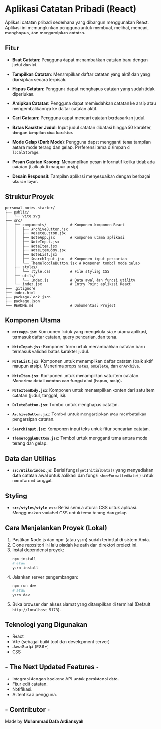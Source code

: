# Aplikasi Catatan Pribadi (React)

Aplikasi catatan pribadi sederhana yang dibangun menggunakan React. Aplikasi ini memungkinkan pengguna untuk membuat, melihat, mencari, menghapus, dan mengarsipkan catatan.

## Fitur

*   **Buat Catatan**: Pengguna dapat menambahkan catatan baru dengan judul dan isi.

*   **Tampilkan Catatan**: Menampilkan daftar catatan yang aktif dan yang diarsipkan secara terpisah.
*   **Hapus Catatan**: Pengguna dapat menghapus catatan yang sudah tidak diperlukan.
*   **Arsipkan Catatan**: Pengguna dapat memindahkan catatan ke arsip atau mengembalikannya ke daftar catatan aktif.
*   **Cari Catatan**: Pengguna dapat mencari catatan berdasarkan judul.
*   **Batas Karakter Judul**: Input judul catatan dibatasi hingga 50 karakter, dengan tampilan sisa karakter.
*   **Mode Gelap (Dark Mode)**: Pengguna dapat mengganti tema tampilan antara mode terang dan gelap. Preferensi tema disimpan di `localStorage`.
*   **Pesan Catatan Kosong**: Menampilkan pesan informatif ketika tidak ada catatan (baik aktif maupun arsip).
*   **Desain Responsif**: Tampilan aplikasi menyesuaikan dengan berbagai ukuran layar.

## Struktur Proyek

```
personal-notes-starter/
├── public/
│   └── vite.svg
├── src/
│   ├── components/           # Komponen-komponen React
│   │   ├── ArchiveButton.jsx
│   │   ├── DeleteButton.jsx
│   │   ├── NoteApp.jsx       # Komponen utama aplikasi
│   │   ├── NoteInput.jsx
│   │   ├── NoteItem.jsx
│   │   ├── NoteItemBody.jsx
│   │   ├── NoteList.jsx
│   │   ├── SearchInput.jsx   # Komponen input pencarian
│   │   └── ThemeToggleButton.jsx # Komponen tombol mode gelap
│   ├── styles/
│   │   └── style.css         # File styling CSS
│   ├── utils/
│   │   └── index.js          # Data awal dan fungsi utility
│   └── index.jsx             # Entry Point aplikasi React
├── .gitignore
├── index.html
├── package-lock.json
├── package.json
└── README.md                 # Dokumentasi Project
```

## Komponen Utama

*   **`NoteApp.jsx`**: Komponen induk yang mengelola state utama aplikasi, termasuk daftar catatan, query pencarian, dan tema.
*   **`NoteInput.jsx`**: Komponen form untuk menambahkan catatan baru, termasuk validasi batas karakter judul.

*   **`NoteList.jsx`**: Komponen untuk menampilkan daftar catatan (baik aktif maupun arsip).
Menerima props `notes`, `onDelete`, dan `onArchive`.
*   **`NoteItem.jsx`**: Komponen untuk menampilkan satu item catatan. Menerima detail catatan dan fungsi aksi (hapus, arsip).
*   **`NoteItemBody.jsx`**: Komponen untuk menampilkan konten dari satu item catatan (judul, tanggal, isi).
*   **`DeleteButton.jsx`**: Tombol untuk menghapus catatan.
*   **`ArchiveButton.jsx`**: Tombol untuk mengarsipkan atau membatalkan pengarsipan catatan.
*   **`SearchInput.jsx`**: Komponen input teks untuk fitur pencarian catatan.
*   **`ThemeToggleButton.jsx`**: Tombol untuk mengganti tema antara mode terang dan gelap.

## Data dan Utilitas

*   **`src/utils/index.js`**: Berisi fungsi `getInitialData()` yang menyediakan data catatan awal untuk aplikasi dan fungsi `showFormattedDate()` untuk memformat tanggal.

## Styling

*   **`src/styles/style.css`**: Berisi semua aturan CSS untuk aplikasi. Menggunakan variabel CSS untuk tema terang dan gelap.

## Cara Menjalankan Proyek (Lokal)

1.  Pastikan Node.js dan npm (atau yarn) sudah terinstal di sistem Anda.
2.  Clone repositori ini lalu pindah ke path dari direktori project ini.
3.  Instal dependensi proyek:
    ```bash
    npm install
    # atau
    yarn install
    ```
4.  Jalankan server pengembangan:
    ```bash
    npm run dev
    # atau
    yarn dev
    ```
5.  Buka browser dan akses alamat yang ditampilkan di terminal (Default  `http://localhost:5173`).

## Teknologi yang Digunakan

*   React
*   Vite (sebagai build tool dan development server)
*   JavaScript (ES6+)
*   CSS

## - The Next Updated Features -

*   Integrasi dengan backend API untuk persistensi data.
*   Fitur edit catatan.
*   Notifikasi.
*   Autentikasi pengguna.

## - Contributor -

Made by **Muhammad Dafa Ardiansyah**